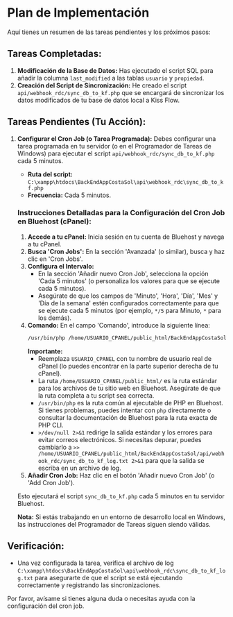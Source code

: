 # Plan de Implementación

Aquí tienes un resumen de las tareas pendientes y los próximos pasos:

## Tareas Completadas:

1.  **Modificación de la Base de Datos:** Has ejecutado el script SQL para añadir la columna `last_modified` a las tablas `usuario` y `propiedad`.
2.  **Creación del Script de Sincronización:** He creado el script `api/webhook_rdc/sync_db_to_kf.php` que se encargará de sincronizar los datos modificados de tu base de datos local a Kiss Flow.

## Tareas Pendientes (Tu Acción):

1.  **Configurar el Cron Job (o Tarea Programada):** Debes configurar una tarea programada en tu servidor (o en el Programador de Tareas de Windows) para ejecutar el script `api/webhook_rdc/sync_db_to_kf.php` cada 5 minutos.
    *   **Ruta del script:** `C:\xampp\htdocs\BackEndAppCostaSol\api\webhook_rdc\sync_db_to_kf.php`
    *   **Frecuencia:** Cada 5 minutos.

    ### Instrucciones Detalladas para la Configuración del Cron Job en Bluehost (cPanel):

    1.  **Accede a tu cPanel:** Inicia sesión en tu cuenta de Bluehost y navega a tu cPanel.
    2.  **Busca 'Cron Jobs':** En la sección 'Avanzada' (o similar), busca y haz clic en 'Cron Jobs'.
    3.  **Configura el Intervalo:**
        *   En la sección 'Añadir nuevo Cron Job', selecciona la opción 'Cada 5 minutos' (o personaliza los valores para que se ejecute cada 5 minutos).
        *   Asegúrate de que los campos de 'Minuto', 'Hora', 'Día', 'Mes' y 'Día de la semana' estén configurados correctamente para que se ejecute cada 5 minutos (por ejemplo, `*/5` para Minuto, `*` para los demás).
    4.  **Comando:** En el campo 'Comando', introduce la siguiente línea:
        ```bash
        /usr/bin/php /home/USUARIO_CPANEL/public_html/BackEndAppCostaSol/api/webhook_rdc/sync_db_to_kf.php >/dev/null 2>&1
        ```
        **Importante:**
        *   Reemplaza `USUARIO_CPANEL` con tu nombre de usuario real de cPanel (lo puedes encontrar en la parte superior derecha de tu cPanel).
        *   La ruta `/home/USUARIO_CPANEL/public_html/` es la ruta estándar para los archivos de tu sitio web en Bluehost. Asegúrate de que la ruta completa a tu script sea correcta.
        *   `/usr/bin/php` es la ruta común al ejecutable de PHP en Bluehost. Si tienes problemas, puedes intentar con `php` directamente o consultar la documentación de Bluehost para la ruta exacta de PHP CLI.
        *   `>/dev/null 2>&1` redirige la salida estándar y los errores para evitar correos electrónicos. Si necesitas depurar, puedes cambiarlo a `>> /home/USUARIO_CPANEL/public_html/BackEndAppCostaSol/api/webhook_rdc/sync_db_to_kf_log.txt 2>&1` para que la salida se escriba en un archivo de log.
    5.  **Añadir Cron Job:** Haz clic en el botón 'Añadir nuevo Cron Job' (o 'Add Cron Job').

    Esto ejecutará el script `sync_db_to_kf.php` cada 5 minutos en tu servidor Bluehost.

    **Nota:** Si estás trabajando en un entorno de desarrollo local en Windows, las instrucciones del Programador de Tareas siguen siendo válidas.

## Verificación:

*   Una vez configurada la tarea, verifica el archivo de log `C:\xampp\htdocs\BackEndAppCostaSol\api\webhook_rdc\sync_db_to_kf_log.txt` para asegurarte de que el script se está ejecutando correctamente y registrando las sincronizaciones.

Por favor, avísame si tienes alguna duda o necesitas ayuda con la configuración del cron job.